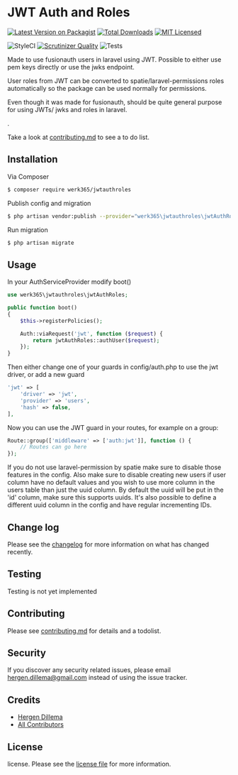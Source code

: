# JWT Auth and Roles

[![Latest Version on Packagist][ico-version]][link-packagist]
[![Total Downloads][ico-downloads]][link-downloads]
[![MIT Licensed](https://img.shields.io/badge/license-MIT-brightgreen.svg?style=flat-square)](license.md)

![StyleCI][ico-styleci]
[![Scrutinizer Quality][ico-scrutinizer]][link-scrutinizer]
![Tests](https://github.com/365Werk/Laravel-JWT-Auth-Roles/workflows/Run%20Tests/badge.svg)


Made to use fusionauth users in laravel using JWT. Possible to either use pem keys directly or use the jwks endpoint.

User roles from JWT can be converted to spatie/laravel-permissions roles automatically so the package can be used normally for permissions.

Even though it was made for fusionauth, should be quite general purpose for using JWTs/ jwks and roles in laravel.

.

Take a look at [contributing.md](contributing.md) to see a to do list.

## Installation

Via Composer

``` bash
$ composer require werk365/jwtauthroles
```

Publish config and migration

```bash
$ php artisan vendor:publish --provider="werk365\jwtauthroles\jwtAuthRolesServiceProvider"
```

Run migration
```bash
$ php artisan migrate
```

## Usage

In your AuthServiceProvider modify boot()
```php
use werk365\jwtauthroles\jwtAuthRoles;

public function boot()
{
    $this->registerPolicies();

    Auth::viaRequest('jwt', function ($request) {
        return jwtAuthRoles::authUser($request);
    });
}
```

Then either change one of your guards in config/auth.php to use the jwt driver, or add a new guard
```php
'jwt' => [
    'driver' => 'jwt',
    'provider' => 'users',
    'hash' => false,
],
```
Now you can use the JWT guard in your routes, for example on a group:
```php
Route::group(['middleware' => ['auth:jwt']], function () {
    // Routes can go here
});
```

If you do not use laravel-permission by spatie make sure to disable those features in the config. 
Also make sure to disable creating new users if user column have no default values and you wish to use more column in the users table than just the uuid column.
By default the uuid will be put in the 'id' column, make sure this supports uuids. It's also possible to define a different uuid column in the config and have regular incrementing IDs. 

## Change log

Please see the [changelog](changelog.md) for more information on what has changed recently.

## Testing

Testing is not yet implemented

## Contributing

Please see [contributing.md](contributing.md) for details and a todolist.

## Security

If you discover any security related issues, please email <hergen.dillema@gmail.com> instead of using the issue tracker.

## Credits

- [Hergen Dillema][link-author]
- [All Contributors][link-contributors]

## License

license. Please see the [license file](license.md) for more information.

[ico-version]: https://img.shields.io/packagist/v/werk365/jwtauthroles.svg?style=flat-square
[ico-downloads]: https://img.shields.io/packagist/dt/werk365/jwtauthroles.svg?style=flat-square
[ico-travis]: https://img.shields.io/travis/werk365/jwtauthroles/master.svg?style=flat-square
[ico-styleci]: https://github.styleci.io/repos/278075608/shield
[ico-scrutinizer]: https://scrutinizer-ci.com/g/365Werk/Laravel-JWT-Auth-Roles/badges/quality-score.png

[link-packagist]: https://packagist.org/packages/werk365/jwtauthroles
[link-downloads]: https://packagist.org/packages/werk365/jwtauthroles
[link-scrutinizer]: https://scrutinizer-ci.com/g/365Werk/Laravel-JWT-Auth-Roles/
[link-author]: https://github.com/HergenD
[link-contributors]: ../../contributors
